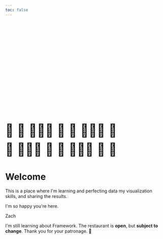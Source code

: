 ```yaml
---
toc: false
---
```


<style>

.hero {
  display: flex;
  flex-direction: column;
  align-items: left;
  font-family: var(--sans-serif);
  margin: 3rem 0 1rem;
  text-wrap: balance;
  text-align: left;
}

.hero h1 {
  margin: 2rem 0;
  max-width: none;
  font-size: 14vw;
  font-weight: 900;
  line-height: 1.2;
  background: linear-gradient(30deg, var(--theme-foreground-focus), currentColor);
  -webkit-background-clip: text;
  -webkit-text-fill-color: transparent;
  background-clip: text;
}

.hero h2 {
  margin: 0;
  max-width: 34em;
  font-size: 40px;
  font-style: initial;
  font-weight: 500;
  line-height: 1.5;
  color: var(--theme-foreground-muted);
}

@media (min-width: 640px) {
  .hero h1 {
    font-size: 90px;
  }
}

</style>

<div class="hero">
  <h1>Let's get cooking!</h1>
  <h2>🍓 🍊 👩🏾‍🍳 🥐 🍳 👩🏼‍🍳 🥑 🥬 🧑🏻‍🍳 🥗 🥘 🧑🏿‍🍳 🍪 🍰</h2>
</div>

# Welcome

This is a place where I'm learning and perfecting data my visualization skills, and sharing the results.

I'm so happy you're here. 

Zach

<div class="note" label="Soft Opening (2024-03-03) 🪚">I'm still learning about Framework. The restaurant is <b>open</b>, but <b>subject to change</b>. Thank you for your patronage. 🙂</div>